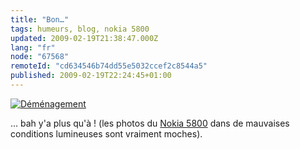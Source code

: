 ```yaml
---
title: "Bon…"
tags: humeurs, blog, nokia 5800
updated: 2009-02-19T21:38:47.000Z
lang: "fr"
node: "67568"
remoteId: "cd634546b74dd55e5032ccef2c8544a5"
published: 2009-02-19T22:24:45+01:00
---
```

<a href="/images/demenagement.jpg"><img src="/images//demenagement.jpg" alt="Déménagement">
</a>

… bah y'a plus qu'à ! (les photos du [Nokia 5800](/tag/nokia-5800) dans de mauvaises conditions lumineuses sont vraiment moches).

